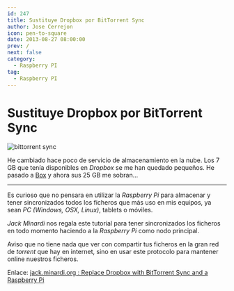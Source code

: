 ```yaml
---
id: 247
title: Sustituye Dropbox por BitTorrent Sync
author: Jose Cerrejon
icon: pen-to-square
date: 2013-08-27 08:00:00
prev: /
next: false
category:
  - Raspberry PI
tag:
  - Raspberry PI
---
```


# Sustituye Dropbox por BitTorrent Sync

![bittorrent sync](/images/bittorrent_sync.jpg)

He cambiado hace poco de servicio de almacenamiento en la nube. Los 7 GB que tenía disponibles en *Dropbox* se me han quedado pequeños. He pasado a [Box](https://app.box.com) y ahora sus 25 GB me sobran...

- - -
Es curioso que no pensara en utilizar la *Raspberry Pi* para almacenar y tener sincronizados todos los ficheros que más uso en mis equipos, ya sean *PC (Windows, OSX, Linux)*, tablets o móviles.

*Jack Minardi* nos regala este tutorial para tener sincronizados los ficheros en todo momento haciendo a la *Raspberry Pi* como nodo principal. 

Aviso que no tiene nada que ver con compartir tus ficheros en la gran red de *torrent* que hay en internet, sino en usar este protocolo para mantener online nuestros ficheros.

Enlace: [jack.minardi.org : Replace Dropbox with BitTorrent Sync and a Raspberry Pi](http://jack.minardi.org/raspberry_pi/replace-dropbox-with-bittorrent-sync-and-a-raspberry-pi/)